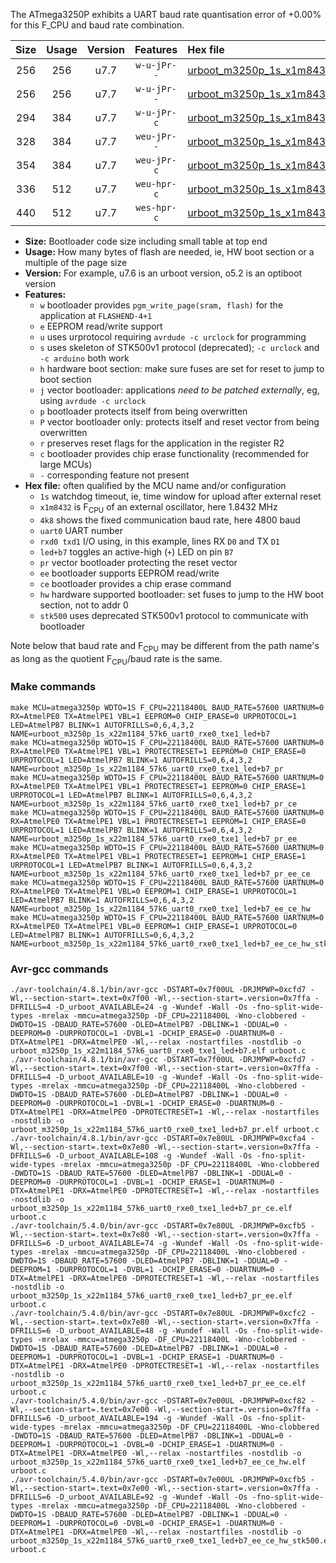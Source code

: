 The ATmega3250P exhibits a UART baud rate quantisation error of +0.00% for this F_CPU and baud rate combination.

|Size|Usage|Version|Features|Hex file|
|:-:|:-:|:-:|:-:|:--|
|256|256|u7.7|`w-u-jPr--`|[urboot_m3250p_1s_x1m8432_4k8_uart0_rxe0_txe1_led+b7.hex](https://raw.githubusercontent.com/stefanrueger/urboot.hex/main/mcus/atmega3250p/watchdog_1_s/external_oscillator_x/%2B1m843200_hz/%2B%2B%2B4k8_baud/uart0_rxe0_txe1/led%2Bb7/urboot_m3250p_1s_x1m8432_4k8_uart0_rxe0_txe1_led%2Bb7.hex)|
|256|256|u7.7|`w-u-jPr--`|[urboot_m3250p_1s_x1m8432_4k8_uart0_rxe0_txe1_led+b7_pr.hex](https://raw.githubusercontent.com/stefanrueger/urboot.hex/main/mcus/atmega3250p/watchdog_1_s/external_oscillator_x/%2B1m843200_hz/%2B%2B%2B4k8_baud/uart0_rxe0_txe1/led%2Bb7/urboot_m3250p_1s_x1m8432_4k8_uart0_rxe0_txe1_led%2Bb7_pr.hex)|
|294|384|u7.7|`w-u-jPr-c`|[urboot_m3250p_1s_x1m8432_4k8_uart0_rxe0_txe1_led+b7_pr_ce.hex](https://raw.githubusercontent.com/stefanrueger/urboot.hex/main/mcus/atmega3250p/watchdog_1_s/external_oscillator_x/%2B1m843200_hz/%2B%2B%2B4k8_baud/uart0_rxe0_txe1/led%2Bb7/urboot_m3250p_1s_x1m8432_4k8_uart0_rxe0_txe1_led%2Bb7_pr_ce.hex)|
|328|384|u7.7|`weu-jPr--`|[urboot_m3250p_1s_x1m8432_4k8_uart0_rxe0_txe1_led+b7_pr_ee.hex](https://raw.githubusercontent.com/stefanrueger/urboot.hex/main/mcus/atmega3250p/watchdog_1_s/external_oscillator_x/%2B1m843200_hz/%2B%2B%2B4k8_baud/uart0_rxe0_txe1/led%2Bb7/urboot_m3250p_1s_x1m8432_4k8_uart0_rxe0_txe1_led%2Bb7_pr_ee.hex)|
|354|384|u7.7|`weu-jPr-c`|[urboot_m3250p_1s_x1m8432_4k8_uart0_rxe0_txe1_led+b7_pr_ee_ce.hex](https://raw.githubusercontent.com/stefanrueger/urboot.hex/main/mcus/atmega3250p/watchdog_1_s/external_oscillator_x/%2B1m843200_hz/%2B%2B%2B4k8_baud/uart0_rxe0_txe1/led%2Bb7/urboot_m3250p_1s_x1m8432_4k8_uart0_rxe0_txe1_led%2Bb7_pr_ee_ce.hex)|
|336|512|u7.7|`weu-hpr-c`|[urboot_m3250p_1s_x1m8432_4k8_uart0_rxe0_txe1_led+b7_ee_ce_hw.hex](https://raw.githubusercontent.com/stefanrueger/urboot.hex/main/mcus/atmega3250p/watchdog_1_s/external_oscillator_x/%2B1m843200_hz/%2B%2B%2B4k8_baud/uart0_rxe0_txe1/led%2Bb7/urboot_m3250p_1s_x1m8432_4k8_uart0_rxe0_txe1_led%2Bb7_ee_ce_hw.hex)|
|440|512|u7.7|`wes-hpr-c`|[urboot_m3250p_1s_x1m8432_4k8_uart0_rxe0_txe1_led+b7_ee_ce_hw_stk500.hex](https://raw.githubusercontent.com/stefanrueger/urboot.hex/main/mcus/atmega3250p/watchdog_1_s/external_oscillator_x/%2B1m843200_hz/%2B%2B%2B4k8_baud/uart0_rxe0_txe1/led%2Bb7/urboot_m3250p_1s_x1m8432_4k8_uart0_rxe0_txe1_led%2Bb7_ee_ce_hw_stk500.hex)|

- **Size:** Bootloader code size including small table at top end
- **Usage:** How many bytes of flash are needed, ie, HW boot section or a multiple of the page size
- **Version:** For example, u7.6 is an urboot version, o5.2 is an optiboot version
- **Features:**
  + `w` bootloader provides `pgm_write_page(sram, flash)` for the application at `FLASHEND-4+1`
  + `e` EEPROM read/write support
  + `u` uses urprotocol requiring `avrdude -c urclock` for programming
  + `s` uses skeleton of STK500v1 protocol (deprecated); `-c urclock` and `-c arduino` both work
  + `h` hardware boot section: make sure fuses are set for reset to jump to boot section
  + `j` vector bootloader: applications *need to be patched externally*, eg, using `avrdude -c urclock`
  + `p` bootloader protects itself from being overwritten
  + `P` vector bootloader only: protects itself and reset vector from being overwritten
  + `r` preserves reset flags for the application in the register R2
  + `c` bootloader provides chip erase functionality (recommended for large MCUs)
  + `-` corresponding feature not present
- **Hex file:** often qualified by the MCU name and/or configuration
  + `1s` watchdog timeout, ie, time window for upload after external reset
  + `x1m8432` is F<sub>CPU</sub> of an external oscillator, here 1.8432 MHz
  + `4k8` shows the fixed communication baud rate, here 4800 baud
  + `uart0` UART number
  + `rxd0 txd1` I/O using, in this example, lines RX `D0` and TX `D1`
  + `led+b7` toggles an active-high (`+`) LED on pin `B7`
  + `pr` vector bootloader protecting the reset vector
  + `ee` bootloader supports EEPROM read/write
  + `ce` bootloader provides a chip erase command
  + `hw` hardware supported bootloader: set fuses to jump to the HW boot section, not to addr 0
  + `stk500` uses deprecated STK500v1 protocol to communicate with bootloader


Note below that baud rate and F<sub>CPU</sub> may be different from the path name's as long as the quotient F<sub>CPU</sub>/baud rate is the same.

### Make commands
```
make MCU=atmega3250p WDTO=1S F_CPU=22118400L BAUD_RATE=57600 UARTNUM=0 RX=AtmelPE0 TX=AtmelPE1 VBL=1 EEPROM=0 CHIP_ERASE=0 URPROTOCOL=1 LED=AtmelPB7 BLINK=1 AUTOFRILLS=0,6,4,3,2 NAME=urboot_m3250p_1s_x22m1184_57k6_uart0_rxe0_txe1_led+b7
make MCU=atmega3250p WDTO=1S F_CPU=22118400L BAUD_RATE=57600 UARTNUM=0 RX=AtmelPE0 TX=AtmelPE1 VBL=1 PROTECTRESET=1 EEPROM=0 CHIP_ERASE=0 URPROTOCOL=1 LED=AtmelPB7 BLINK=1 AUTOFRILLS=0,6,4,3,2 NAME=urboot_m3250p_1s_x22m1184_57k6_uart0_rxe0_txe1_led+b7_pr
make MCU=atmega3250p WDTO=1S F_CPU=22118400L BAUD_RATE=57600 UARTNUM=0 RX=AtmelPE0 TX=AtmelPE1 VBL=1 PROTECTRESET=1 EEPROM=0 CHIP_ERASE=1 URPROTOCOL=1 LED=AtmelPB7 BLINK=1 AUTOFRILLS=0,6,4,3,2 NAME=urboot_m3250p_1s_x22m1184_57k6_uart0_rxe0_txe1_led+b7_pr_ce
make MCU=atmega3250p WDTO=1S F_CPU=22118400L BAUD_RATE=57600 UARTNUM=0 RX=AtmelPE0 TX=AtmelPE1 VBL=1 PROTECTRESET=1 EEPROM=1 CHIP_ERASE=0 URPROTOCOL=1 LED=AtmelPB7 BLINK=1 AUTOFRILLS=0,6,4,3,2 NAME=urboot_m3250p_1s_x22m1184_57k6_uart0_rxe0_txe1_led+b7_pr_ee
make MCU=atmega3250p WDTO=1S F_CPU=22118400L BAUD_RATE=57600 UARTNUM=0 RX=AtmelPE0 TX=AtmelPE1 VBL=1 PROTECTRESET=1 EEPROM=1 CHIP_ERASE=1 URPROTOCOL=1 LED=AtmelPB7 BLINK=1 AUTOFRILLS=0,6,4,3,2 NAME=urboot_m3250p_1s_x22m1184_57k6_uart0_rxe0_txe1_led+b7_pr_ee_ce
make MCU=atmega3250p WDTO=1S F_CPU=22118400L BAUD_RATE=57600 UARTNUM=0 RX=AtmelPE0 TX=AtmelPE1 VBL=0 EEPROM=1 CHIP_ERASE=1 URPROTOCOL=1 LED=AtmelPB7 BLINK=1 AUTOFRILLS=0,6,4,3,2 NAME=urboot_m3250p_1s_x22m1184_57k6_uart0_rxe0_txe1_led+b7_ee_ce_hw
make MCU=atmega3250p WDTO=1S F_CPU=22118400L BAUD_RATE=57600 UARTNUM=0 RX=AtmelPE0 TX=AtmelPE1 VBL=0 EEPROM=1 CHIP_ERASE=1 URPROTOCOL=0 LED=AtmelPB7 BLINK=1 AUTOFRILLS=0,6,4,3,2 NAME=urboot_m3250p_1s_x22m1184_57k6_uart0_rxe0_txe1_led+b7_ee_ce_hw_stk500
```

### Avr-gcc commands
```
./avr-toolchain/4.8.1/bin/avr-gcc -DSTART=0x7f00UL -DRJMPWP=0xcfd7 -Wl,--section-start=.text=0x7f00 -Wl,--section-start=.version=0x7ffa -DFRILLS=4 -D_urboot_AVAILABLE=24 -g -Wundef -Wall -Os -fno-split-wide-types -mrelax -mmcu=atmega3250p -DF_CPU=22118400L -Wno-clobbered -DWDTO=1S -DBAUD_RATE=57600 -DLED=AtmelPB7 -DBLINK=1 -DDUAL=0 -DEEPROM=0 -DURPROTOCOL=1 -DVBL=1 -DCHIP_ERASE=0 -DUARTNUM=0 -DTX=AtmelPE1 -DRX=AtmelPE0 -Wl,--relax -nostartfiles -nostdlib -o urboot_m3250p_1s_x22m1184_57k6_uart0_rxe0_txe1_led+b7.elf urboot.c
./avr-toolchain/4.8.1/bin/avr-gcc -DSTART=0x7f00UL -DRJMPWP=0xcfd7 -Wl,--section-start=.text=0x7f00 -Wl,--section-start=.version=0x7ffa -DFRILLS=4 -D_urboot_AVAILABLE=10 -g -Wundef -Wall -Os -fno-split-wide-types -mrelax -mmcu=atmega3250p -DF_CPU=22118400L -Wno-clobbered -DWDTO=1S -DBAUD_RATE=57600 -DLED=AtmelPB7 -DBLINK=1 -DDUAL=0 -DEEPROM=0 -DURPROTOCOL=1 -DVBL=1 -DCHIP_ERASE=0 -DUARTNUM=0 -DTX=AtmelPE1 -DRX=AtmelPE0 -DPROTECTRESET=1 -Wl,--relax -nostartfiles -nostdlib -o urboot_m3250p_1s_x22m1184_57k6_uart0_rxe0_txe1_led+b7_pr.elf urboot.c
./avr-toolchain/4.8.1/bin/avr-gcc -DSTART=0x7e80UL -DRJMPWP=0xcfa4 -Wl,--section-start=.text=0x7e80 -Wl,--section-start=.version=0x7ffa -DFRILLS=6 -D_urboot_AVAILABLE=108 -g -Wundef -Wall -Os -fno-split-wide-types -mrelax -mmcu=atmega3250p -DF_CPU=22118400L -Wno-clobbered -DWDTO=1S -DBAUD_RATE=57600 -DLED=AtmelPB7 -DBLINK=1 -DDUAL=0 -DEEPROM=0 -DURPROTOCOL=1 -DVBL=1 -DCHIP_ERASE=1 -DUARTNUM=0 -DTX=AtmelPE1 -DRX=AtmelPE0 -DPROTECTRESET=1 -Wl,--relax -nostartfiles -nostdlib -o urboot_m3250p_1s_x22m1184_57k6_uart0_rxe0_txe1_led+b7_pr_ce.elf urboot.c
./avr-toolchain/5.4.0/bin/avr-gcc -DSTART=0x7e80UL -DRJMPWP=0xcfb5 -Wl,--section-start=.text=0x7e80 -Wl,--section-start=.version=0x7ffa -DFRILLS=6 -D_urboot_AVAILABLE=74 -g -Wundef -Wall -Os -fno-split-wide-types -mrelax -mmcu=atmega3250p -DF_CPU=22118400L -Wno-clobbered -DWDTO=1S -DBAUD_RATE=57600 -DLED=AtmelPB7 -DBLINK=1 -DDUAL=0 -DEEPROM=1 -DURPROTOCOL=1 -DVBL=1 -DCHIP_ERASE=0 -DUARTNUM=0 -DTX=AtmelPE1 -DRX=AtmelPE0 -DPROTECTRESET=1 -Wl,--relax -nostartfiles -nostdlib -o urboot_m3250p_1s_x22m1184_57k6_uart0_rxe0_txe1_led+b7_pr_ee.elf urboot.c
./avr-toolchain/5.4.0/bin/avr-gcc -DSTART=0x7e80UL -DRJMPWP=0xcfc2 -Wl,--section-start=.text=0x7e80 -Wl,--section-start=.version=0x7ffa -DFRILLS=6 -D_urboot_AVAILABLE=48 -g -Wundef -Wall -Os -fno-split-wide-types -mrelax -mmcu=atmega3250p -DF_CPU=22118400L -Wno-clobbered -DWDTO=1S -DBAUD_RATE=57600 -DLED=AtmelPB7 -DBLINK=1 -DDUAL=0 -DEEPROM=1 -DURPROTOCOL=1 -DVBL=1 -DCHIP_ERASE=1 -DUARTNUM=0 -DTX=AtmelPE1 -DRX=AtmelPE0 -DPROTECTRESET=1 -Wl,--relax -nostartfiles -nostdlib -o urboot_m3250p_1s_x22m1184_57k6_uart0_rxe0_txe1_led+b7_pr_ee_ce.elf urboot.c
./avr-toolchain/5.4.0/bin/avr-gcc -DSTART=0x7e00UL -DRJMPWP=0xcf82 -Wl,--section-start=.text=0x7e00 -Wl,--section-start=.version=0x7ffa -DFRILLS=6 -D_urboot_AVAILABLE=194 -g -Wundef -Wall -Os -fno-split-wide-types -mrelax -mmcu=atmega3250p -DF_CPU=22118400L -Wno-clobbered -DWDTO=1S -DBAUD_RATE=57600 -DLED=AtmelPB7 -DBLINK=1 -DDUAL=0 -DEEPROM=1 -DURPROTOCOL=1 -DVBL=0 -DCHIP_ERASE=1 -DUARTNUM=0 -DTX=AtmelPE1 -DRX=AtmelPE0 -Wl,--relax -nostartfiles -nostdlib -o urboot_m3250p_1s_x22m1184_57k6_uart0_rxe0_txe1_led+b7_ee_ce_hw.elf urboot.c
./avr-toolchain/5.4.0/bin/avr-gcc -DSTART=0x7e00UL -DRJMPWP=0xcfb5 -Wl,--section-start=.text=0x7e00 -Wl,--section-start=.version=0x7ffa -DFRILLS=6 -D_urboot_AVAILABLE=92 -g -Wundef -Wall -Os -fno-split-wide-types -mrelax -mmcu=atmega3250p -DF_CPU=22118400L -Wno-clobbered -DWDTO=1S -DBAUD_RATE=57600 -DLED=AtmelPB7 -DBLINK=1 -DDUAL=0 -DEEPROM=1 -DURPROTOCOL=0 -DVBL=0 -DCHIP_ERASE=1 -DUARTNUM=0 -DTX=AtmelPE1 -DRX=AtmelPE0 -Wl,--relax -nostartfiles -nostdlib -o urboot_m3250p_1s_x22m1184_57k6_uart0_rxe0_txe1_led+b7_ee_ce_hw_stk500.elf urboot.c
```


